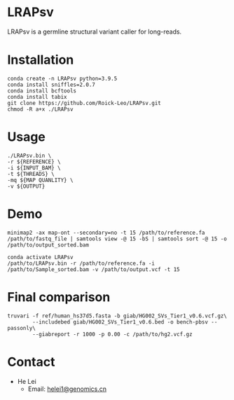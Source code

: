 # LRAPsv
LRAPsv is a germline structural variant caller for long-reads. 

# Installation
```
conda create -n LRAPsv python=3.9.5
conda install sniffles=2.0.7
conda install bcftools
conda install tabix
git clone https://github.com/Roick-Leo/LRAPsv.git
chmod -R a+x ./LRAPsv
```

# Usage
```
./LRAPsv.bin \
-r ${REFERENCE} \
-i ${INPUT_BAM} \
-t ${THREADS} \
-mq ${MAP QUANLITY} \
-v ${OUTPUT}
```

# Demo
```
minimap2 -ax map-ont --secondary=no -t 15 /path/to/reference.fa /path/to/fastq_file | samtools view -@ 15 -bS | samtools sort -@ 15 -o /path/to/output_sorted.bam

conda activate LRAPsv
/path/to/LRAPsv.bin -r /path/to/reference.fa -i /path/to/Sample_sorted.bam -v /path/to/output.vcf -t 15
```

# Final comparison
```
truvari -f ref/human_hs37d5.fasta -b giab/HG002_SVs_Tier1_v0.6.vcf.gz\
        --includebed giab/HG002_SVs_Tier1_v0.6.bed -o bench-pbsv --passonly\
        --giabreport -r 1000 -p 0.00 -c /path/to/hg2.vcf.gz
```

# Contact
- He Lei
  - Email: helei1@genomics.cn
